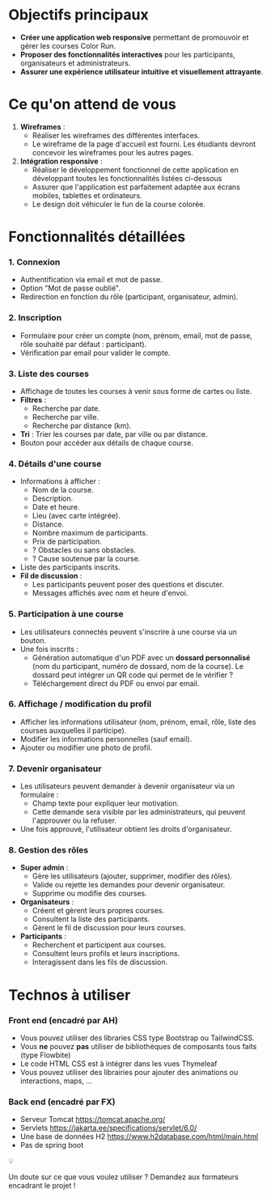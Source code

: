 # Objectifs principaux

- **Créer une application web responsive** permettant de promouvoir et gérer les courses Color Run.
- **Proposer des fonctionnalités interactives** pour les participants, organisateurs et administrateurs.
- **Assurer une expérience utilisateur intuitive et visuellement attrayante**.

# Ce qu'on attend de vous

1. **Wireframes** :
   - Réaliser les wireframes des différentes interfaces.
   - Le wireframe de la page d'accueil est fourni. Les étudiants devront concevoir les wireframes pour les autres pages.
2. **Intégration responsive** :
   - Réaliser le développement fonctionnel de cette application en développant toutes les fonctionnalités listées ci-dessous
   - Assurer que l'application est parfaitement adaptée aux écrans mobiles, tablettes et ordinateurs.
   - Le design doit véhiculer le fun de la course colorée.

# Fonctionnalités détaillées

### 1. **Connexion**

- Authentification via email et mot de passe.
- Option "Mot de passe oublié".
- Redirection en fonction du rôle (participant, organisateur, admin).

### 2. **Inscription**

- Formulaire pour créer un compte (nom, prénom, email, mot de passe, rôle souhaité par défaut : participant).
- Vérification par email pour valider le compte.

### 3. **Liste des courses**

- Affichage de toutes les courses à venir sous forme de cartes ou liste.
- **Filtres** :
  - Recherche par date.
  - Recherche par ville.
  - Recherche par distance (km).
- **Tri** : Trier les courses par date, par ville ou par distance.
- Bouton pour accéder aux détails de chaque course.

### 4. **Détails d'une course**

- Informations à afficher :
  - Nom de la course.
  - Description.
  - Date et heure.
  - Lieu (avec carte intégrée).
  - Distance.
  - Nombre maximum de participants.
  - Prix de participation.
  - ? Obstacles ou sans obstacles.
  - ? Cause soutenue par la course.
- Liste des participants inscrits.
- **Fil de discussion** :
  - Les participants peuvent poser des questions et discuter.
  - Messages affichés avec nom et heure d'envoi.

### 5. **Participation à une course**

- Les utilisateurs connectés peuvent s'inscrire à une course via un bouton.
- Une fois inscrits :
  - Génération automatique d'un PDF avec un **dossard personnalisé** (nom du participant, numéro de dossard, nom de la course). Le dossard peut intégrer un QR code qui permet de le vérifier ?
  - Téléchargement direct du PDF ou envoi par email.

### 6. **Affichage / modification du profil**

- Afficher les informations utilisateur (nom, prénom, email, rôle, liste des courses auxquelles il participe).
- Modifier les informations personnelles (sauf email).
- Ajouter ou modifier une photo de profil.

### 7. **Devenir organisateur**

- Les utilisateurs peuvent demander à devenir organisateur via un formulaire :
  - Champ texte pour expliquer leur motivation.
  - Cette demande sera visible par les administrateurs, qui peuvent l'approuver ou la refuser.
- Une fois approuvé, l'utilisateur obtient les droits d'organisateur.

### 8. **Gestion des rôles**

- **Super admin** :
  - Gère les utilisateurs (ajouter, supprimer, modifier des rôles).
  - Valide ou rejette les demandes pour devenir organisateur.
  - Supprime ou modifie des courses.
- **Organisateurs** :
  - Créent et gèrent leurs propres courses.
  - Consultent la liste des participants.
  - Gèrent le fil de discussion pour leurs courses.
- **Participants** :
  - Recherchent et participent aux courses.
  - Consultent leurs profils et leurs inscriptions.
  - Interagissent dans les fils de discussion.

# Technos à utiliser

### Front end (encadré par AH)

- Vous pouvez utiliser des libraries CSS type Bootstrap ou TailwindCSS.
- Vous **ne** pouvez **pas** utiliser de bibliothèques de composants tous faits (type Flowbite)
- Le code HTML CSS est à intégrer dans les vues Thymeleaf
- Vous pouvez utiliser des librairies pour ajouter des animations ou interactions, maps, …

### Back end (encadré par FX)

- Serveur Tomcat https://tomcat.apache.org/
- Servlets https://jakarta.ee/specifications/servlet/6.0/
- Une base de données H2 https://www.h2database.com/html/main.html
- Pas de spring boot

<aside>
💡

Un doute sur ce que vous voulez utiliser ? Demandez aux formateurs encadrant le projet !

</aside>
